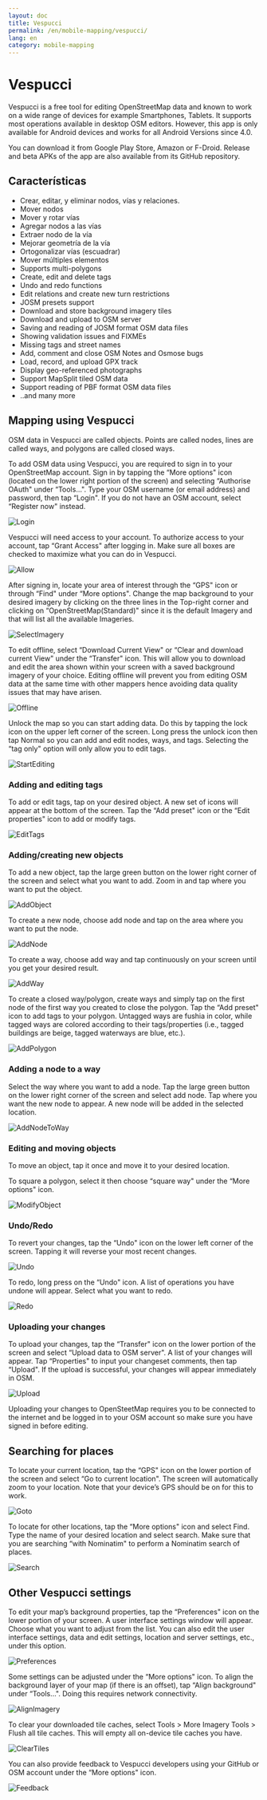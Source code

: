 ```yaml
---
layout: doc
title: Vespucci
permalink: /en/mobile-mapping/vespucci/
lang: en
category: mobile-mapping
---
```


Vespucci
==============

Vespucci is a free tool for editing OpenStreetMap data and known to work on a wide range of devices for example Smartphones, Tablets. It supports most operations available in desktop OSM editors. However, this app is only available for Android devices and works for all Android Versions since 4.0.

You can download it from Google Play Store, Amazon or F-Droid. Release and beta APKs of the app are also available from its GitHub repository.

## Características

-   Crear, editar, y eliminar nodos, vías y relaciones.
-   Mover nodos
-   Mover y rotar vías
-   Agregar nodos a las vías
-   Extraer nodo de la vía
-   Mejorar geometría de la vía
-   Ortogonalizar vías (escuadrar)
-   Mover múltiples elementos
-   Supports multi-polygons
-   Create, edit and delete tags
-   Undo and redo functions
-   Edit relations and create new turn restrictions
-   JOSM presets support
-   Download and store background imagery tiles
-   Download and upload to OSM server
-   Saving and reading of JOSM format OSM data files
-   Showing validation issues and FIXMEs
-   Missing tags and street names
-   Add, comment and close OSM Notes and Osmose bugs
-   Load, record, and upload GPX track
-   Display geo-referenced photographs
-   Support MapSplit tiled OSM data
-   Support reading of PBF format OSM data files
-   ..and many more

## Mapping using Vespucci

OSM data in Vespucci are called objects. Points are called nodes, lines are called ways, and polygons are called closed ways.

To add OSM data using Vespucci, you are required to sign in to your OpenStreetMap account. Sign in by tapping the “More options" icon (located on the lower right portion of the screen) and selecting “Authorise OAuth" under “Tools…". Type your OSM username (or email address) and password, then tap “Login". If you do not have an OSM account, select “Register now" instead.

![Login][]

Vespucci will need access to your account. To authorize access to your account, tap “Grant Access" after logging in. Make sure all boxes are checked to maximize what you can do in Vespucci.

![Allow][]

After signing in, locate your area of interest through the “GPS" icon or through “Find" under “More options". Change the map background to your desired imagery by clicking on the three lines in the Top-right corner and clicking on “OpenStreetMap(Standard)" since it is the default Imagery and that will list all the available Imageries.

![SelectImagery][]

To edit offline, select “Download Current View" or “Clear and download current View" under the “Transfer" icon. This will allow you to download and edit the area shown within your screen with a saved background imagery of your choice. Editing offline will prevent you from editing OSM data at the same time with other mappers hence avoiding data quality issues that may have arisen.

![Offline][]

Unlock the map so you can start adding data. Do this by tapping the lock icon on the upper left corner of the screen. Long press the unlock icon then tap Normal so you can add and edit nodes, ways, and tags. Selecting the “tag only" option will only allow you to edit tags.

![StartEditing][]

### Adding and editing tags

To add or edit tags, tap on your desired object. A new set of icons will appear at the bottom of the screen. Tap the “Add preset" icon or the “Edit properties" icon to add or modify tags.

![EditTags][]

### Adding/creating new objects

To add a new object, tap the large green button on the lower right corner of the screen and select what you want to add. Zoom in and tap where you want to put the object.

![AddObject][]

To create a new node, choose add node and tap on the area where you want to put the node.

![AddNode][]

To create a way, choose add way and tap continuously on your screen until you get your desired result.

![AddWay][]

To create a closed way/polygon, create ways and simply tap on the first node of the first way you created to close the polygon. Tap the “Add preset" icon to add tags to your polygon. Untagged ways are fushia in color, while tagged ways are colored according to their tags/properties (i.e., tagged buildings are beige, tagged waterways are blue, etc.).

![AddPolygon][]

### Adding a node to a way

Select the way where you want to add a node. Tap the large green button on the lower right corner of the screen and select add node. Tap where you want the new node to appear. A new node will be added in the selected location.

![AddNodeToWay][]

### Editing and moving objects

To move an object, tap it once and move it to your desired location.

To square a polygon, select it then choose “square way" under the “More options" icon.

![ModifyObject][]

### Undo/Redo

To revert your changes, tap the “Undo" icon on the lower left corner of the screen. Tapping it will reverse your most recent changes.

![Undo][]

To redo, long press on the “Undo" icon. A list of operations you have undone will appear. Select what you want to redo.

![Redo][]

### Uploading your changes

To upload your changes, tap the “Transfer" icon on the lower portion of the screen and select “Upload data to OSM server". A list of your changes will appear. Tap “Properties" to input your changeset comments, then tap “Upload". If the upload is successful, your changes will appear immediately in OSM.

![Upload][]

Uploading your changes to OpenSteetMap requires you to be connected to the internet and be logged in to your OSM account so make sure you have signed in before editing.

## Searching for places

To locate your current location, tap the “GPS" icon on the lower portion of the screen and select “Go to current location". The screen will automatically zoom to your location. Note that your device’s GPS should be on for this to work.

![Goto][]

To locate for other locations, tap the “More options" icon and select Find. Type the name of your desired location and select search. Make sure that you are searching “with Nominatim" to perform a Nominatim search of places.

![Search][]

## Other Vespucci settings

To edit your map’s background properties, tap the “Preferences" icon on the lower portion of your screen. A user interface settings window will appear. Choose what you want to adjust from the list. You can also edit the user interface settings, data and edit settings, location and server settings, etc., under this option.

![Preferences][]

Some settings can be adjusted under the “More options" icon. To align the background layer of your map (if there is an offset), tap “Align background" under “Tools…". Doing this requires network connectivity.

![AlignImagery][]

To clear your downloaded tile caches, select Tools &gt; More Imagery Tools &gt; Flush all tile caches. This will empty all on-device tile caches you have.

![ClearTiles][]

You can also provide feedback to Vespucci developers using your GitHub or OSM account under the “More options" icon.

![Feedback][]

[Login]:        /images/mobile-mapping/vespucci-login.png
[Allow]:        /images/mobile-mapping/vespucci-allow.png
[SelectImagery]:/images/mobile-mapping/vespucci-select-imagery.png
[Offline]:      /images/mobile-mapping/vespucci-offline.png
[StartEditing]: /images/mobile-mapping/vespucci-start-editing.png
[EditTags]:     /images/mobile-mapping/vespucci-edit-tags.png
[AddObject]:    /images/mobile-mapping/vespucci-add-object.png
[AddNode]:      /images/mobile-mapping/vespucci-add-node.png
[AddWay]:       /images/mobile-mapping/vespucci-add-way.png
[AddPolygon]:   /images/mobile-mapping/vespucci-add-polygon.png
[AddNodeToWay]: /images/mobile-mapping/vespucci-add-node-to-way.png
[ModifyObject]: /images/mobile-mapping/vespucci-modify-object.png
[Undo]:         /images/mobile-mapping/vespucci-undo.png
[Redo]:         /images/mobile-mapping/vespucci-redo.png
[Goto]:         /images/mobile-mapping/vespucci-goto.png
[Search]:       /images/mobile-mapping/vespucci-search.png
[Upload]:       /images/mobile-mapping/vespucci-upload.png
[Preferences]:  /images/mobile-mapping/vespucci-preferences.png
[AlignImagery]: /images/mobile-mapping/vespucci-align-imagery.png
[ClearTiles]:   /images/mobile-mapping/vespucci-clear-tile-cache.png
[Feedback]:     /images/mobile-mapping/vespucci-feedback.png
